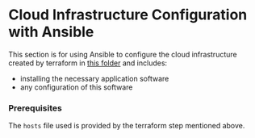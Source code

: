 # Cloud Infrastructure Configuration with Ansible
This section is for using Ansible to configure the cloud infrastructure created by terraform in [this folder](../terraform/README.md) and includes:
- installing the necessary application software
- any configuration of this software

### Prerequisites
The `hosts` file used is provided by the terraform step mentioned above.